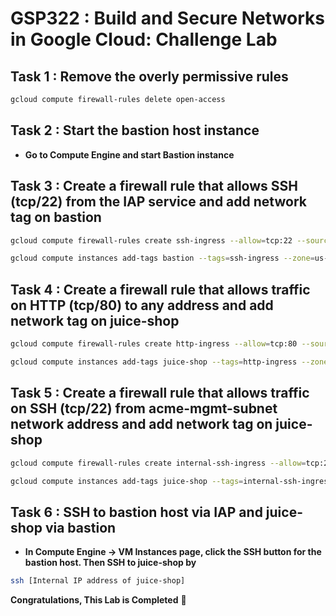 # GSP322 : Build and Secure Networks in Google Cloud: Challenge Lab

## Task 1 : Remove the overly permissive rules
```bash
gcloud compute firewall-rules delete open-access
```

## Task 2 : Start the bastion host instance

- **Go to Compute Engine and start Bastion instance**

## Task 3 : Create a firewall rule that allows SSH (tcp/22) from the IAP service and add network tag on bastion
```bash
gcloud compute firewall-rules create ssh-ingress --allow=tcp:22 --source-ranges 35.235.240.0/20 --target-tags ssh-ingress --network acme-vpc

gcloud compute instances add-tags bastion --tags=ssh-ingress --zone=us-central1-b
```
## Task 4 : Create a firewall rule that allows traffic on HTTP (tcp/80) to any address and add network tag on juice-shop
```bash
gcloud compute firewall-rules create http-ingress --allow=tcp:80 --source-ranges 0.0.0.0/0 --target-tags http-ingress --network acme-vpc

gcloud compute instances add-tags juice-shop --tags=http-ingress --zone=us-central1-b
```
## Task 5 : Create a firewall rule that allows traffic on SSH (tcp/22) from acme-mgmt-subnet network address and add network tag on juice-shop
```bash
gcloud compute firewall-rules create internal-ssh-ingress --allow=tcp:22 --source-ranges 192.168.10.0/24 --target-tags internal-ssh-ingress --network acme-vpc

gcloud compute instances add-tags juice-shop --tags=internal-ssh-ingress --zone=us-central1-b
```
## Task 6 : SSH to bastion host via IAP and juice-shop via bastion
- **In Compute Engine -> VM Instances page, click the SSH button for the bastion host. Then SSH to juice-shop by**
```bash
ssh [Internal IP address of juice-shop]
```



**Congratulations, This Lab is Completed** 🤩



